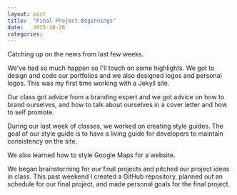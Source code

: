 ```yaml
---
layout: post
title:  "Final Project Beginnings"
date:   2015-10-26
categories: 
---
```


Catching up on the news from last few weeks. 

We've had so much happen so I'll touch on some highlights. We got to design and code our portfolios and we also designed logos and personal logos. This was my first time working with a Jekyll site. 

Our class got advice from a branding expert and we got advice on how to brand ourselves, and how to talk about ourselves in a cover letter and how to self promote.

During our last week of classes, we worked on creating style guides. The goal of our style guide is to have a living guide for developers to maintain consistency on the site.

We also learned how to style Google Maps for a website.

We began brainstorming for our final projects and pitched our project ideas in class. This past weekend I created a GitHub repository, planned out an schedule for our final project, and made personal goals for the final project.


